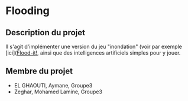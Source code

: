 # Flooding

## Description du projet

Il s'agit d'implémenter une version du jeu "inondation" (voir par exemple [ici]([Flood-it!](https://unixpapa.com/floodit), ainsi que des intelligences artificiels simples pour y jouer. 

## Membre du projet

- EL GHAOUTI, Aymane, Groupe3
- Zeghar, Mohamed Lamine, Groupe3 
